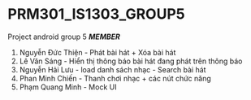 # PRM301_IS1303_GROUP5
Project android group 5
*********MEMBER*********
1. Nguyễn Đức Thiện - Phát bài hát + Xóa bài hát
2. Lê Văn Sáng  - Hiển thị thông báo bài hát đang phát trên thông báo
3. Nguyễn Hải Lưu -  load danh sách nhạc - Search bài hát
4. Phan Minh Chiến - Thanh chơi nhạc + các nút chức năng
5. Phạm Quang Minh - Mock UI

